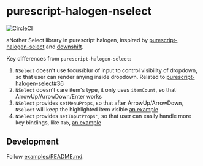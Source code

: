 # purescript-halogen-nselect

[![CircleCI](https://circleci.com/gh/nonbili/purescript-halogen-nselect.svg?style=svg)](https://circleci.com/gh/nonbili/purescript-halogen-nselect)

aNother Select library in purescript halogen, inspired by [purescript-halogen-select](https://github.com/citizennet/purescript-halogen-select) and [downshift](https://github.com/downshift-js/downshift).

Key differences from `purescript-halogen-select`:

1. `NSelect` doesn't use focus/blur of input to control visibility of dropdown, so that user can render anying inside dropdown. Related to [purescript-halogen-select#36](https://github.com/citizennet/purescript-halogen-select/issues/36)
2. `NSelect` doesn't care item's type, it only uses `itemCount`, so that ArrowUp/ArrowDown/Enter works
3. `NSelect` provides `setMenuProps`, so that after ArrowUp/ArrowDown, `NSelect` will keep the highlighted item visible [an example](https://nonbili.github.io/purescript-halogen-nselect/#Autocomplete)
4. `NSelect` provides `setInputProps'`, so that user can easily handle more key bindings, like `Tab`, [an example](https://nonbili.github.io/purescript-halogen-nselect/#Two%20inputs)

## Development

Follow [examples/README.md](https://github.com/nonbili/purescript-halogen-nselect/blob/master/examples/README.md).

